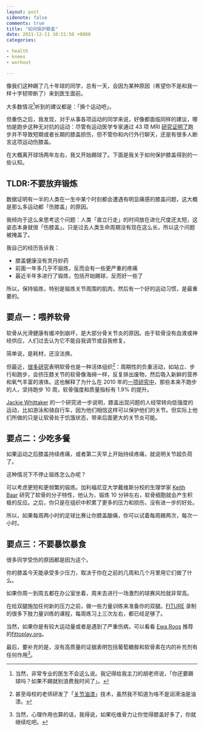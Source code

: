 ```yaml
---
layout: post
sidenote: false
comments: true
title: "如何保护膝盖"
date: 2021-12-11 10:51:56 +0800
categories:

- health
- knees
- workout

---
```


像我们这种踢了几十年球的同学，总有一天，会因为某种原因（希望你不是和我一样十字韧带断了）来到医生面前。

大多数情况[^1]听到的建议都是：「换个运动吧」。

但重伤之后，我发现，对于从事各项运动的同学来说，好像都面临同样的建议，哪怕是跑步这种无对抗的运动：尽管有运动医学专家通过 43 项 MRI [研究证明了](https://pubmed.ncbi.nlm.nih.gov/34478109/)跑步并不导致短期或者长期的膝盖损伤，但不管你和内行外行聊天，还是有很多人断言这项运动伤膝盖。

在大概离开球场两年左右，我又开始踢球了。下面是我关于如何保护膝盖得到的一些认知。

## TLDR:不要放弃锻炼

数据证明有一半的人类在一生中某个时刻都会遭遇有明显痛感的膝盖问题，这大概是那么多运动都「伤膝盖」的原因。

我倾向于这么来思考这个问题：人类「直立行走」的时间放在进化尺度还太短，这姿态本身就很「伤膝盖」。只是过去人类生命周期没有现在这么长，所以这个问题被掩盖了。

我自己的经历告诉我：

- 膝盖健康没有灵丹妙药
- 前面一年多几乎不锻炼，反而会有一些更严重的疼痛
- 最近半年多进行了锻炼，包括开始踢球，反而好一些了

所以，保持锻炼，特别是锻炼关节周围的肌肉，然后有一个好的运动习惯，是最重要的。

## 要点一：喂养软骨

软骨从光滑健康有缓冲到崩坏，是大部分骨关节炎的原因。由于软骨没有血液或神经供应，人们过去认为它不能自我调节或自我修复。

简单说，是耗材，还没法换。

但最近，[很多研究](https://www.oarsijournal.com/article/S1063-4584%2810%2900338-9/fulltext)表明软骨也是一种活体组织[^3]：周期性的负重活动，如站立、步行和跑步，会挤压膝关节的软骨像海绵一样，反复排出废物，然后吸入新鲜的营养和氧气丰富的液体。这也解释了为什么在 2010 年的[一项研究中](https://www.oarsijournal.com/article/S1063-4584(10)00338-9/fulltext)，那些本来不跑步的人，坚持跑步 10 周，软骨强度和质量指标有 1.9% 的提升。

[Jackie Whittaker](https://physicaltherapy.med.ubc.ca/person/jackie-whittaker/) 的一个研究进一步说明，膝盖出现问题的人经常转向低强度的运动，比如游泳和骑自行车，因为他们相信这样可以保护他们的关节。但实际上他们所做的只是让软骨处于饥饿状态，带来后面更大的关节炎可能。

## 要点二：少吃多餐

如果运动之后膝盖持续疼痛，或者第二天早上开始持续疼痛，就说明关节超负荷了。

这种情况下不停止锻炼怎么办呢？

可以考虑更短和更频繁的锻炼。加利福尼亚大学戴维斯分校的生理学家 [Keith Baar](https://health.ucdavis.edu/physiology/faculty/baar.html) 研究了软骨的分子特性，他认为，锻炼 10 分钟左右，软骨细胞就会产生积极的反应。之后，你只是在组织中积累了更多的压力和损伤，没有进一步的好处。

所以，如果每周两小时的足球比赛让你膝盖酸痛，你可以试着每周踢两次，每次一小时。

## 要点三：不要暴饮暴食

很多同学受伤的原因都是因为这个。

你的膝盖今天能承受多少压力，取决于你在之前的几周和几个月里用它们做了什么。

如果你周一到周五都在办公室坐着，周末去进行一场激烈的球赛风险就非常高。

在给双腿施加任何新的压力之前，做一些力量训练来准备你的双腿。[FITURE](https://detail.tmall.com/item.htm?spm=a230r.1.14.16.1280399aPXoV38&id=656156543382&ns=1&abbucket=2) 录制的很多下肢力量训练的课程，每周练习上三次左右，都已经足够了。

当然，如果你是有较大运动量或者是遇到了严重伤病，可以看看 [Ewa Roos](http://www.bkmedia.cn/a/lanmu/jiedu/2017/0222/6249.html) 推荐的[fittoplay.org](https://fittoplay.org/)。

最后，要补充的是，没有高质量的证据表明包括葡萄糖胺和软骨素在内的补充剂有任何作用[^2]。

[^1]:当然，非常专业的医生不会这么说。我记得给我主刀的胡老师说，「你还要踢球吗？如果不踢就别浪费我时间了」。
[^2]:当然，心理作用也算的话，我得说，如果吃维骨力让你觉得膝盖好多了，你就继续吃吧。
[^3]:甚至母校的老师研发了「[关节油漆](https://www.163.com/dy/article/GQSTG9S605119734.html)」技术，虽然我不知道为啥不是润滑油是油漆。